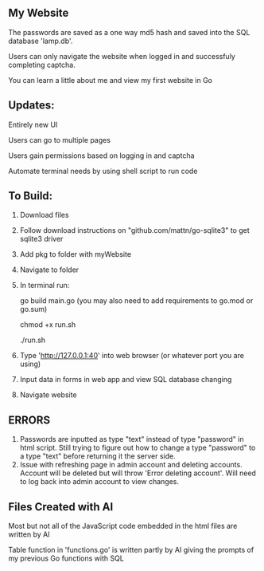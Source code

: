My Website
-

The passwords are saved as a one way md5 hash and saved into the SQL database 'lamp.db'.

Users can only navigate the website when logged in and successfuly completing captcha.

You can learn a little about me and view my first website in Go

Updates:
-
  Entirely new UI

  Users can go to multiple pages
  
  Users gain permissions based on logging in and captcha

  Automate terminal needs by using shell script to run code

To Build:
-
  1. Download files
  2. Follow download instructions on "github.com/mattn/go-sqlite3" to get sqlite3 driver
  3. Add pkg to folder with myWebsite
  4. Navigate to folder
  5. In terminal run:

     go build main.go (you may also need to add requirements to go.mod or go.sum)

     chmod +x run.sh

     ./run.sh
     
  5. Type 'http://127.0.0.1:40' into web browser (or whatever port you are using)
  6. Input data in forms in web app and view SQL database changing
  7. Navigate website

ERRORS
-
  1. Passwords are inputted as type "text" instead of type "password" in html script. Still trying to figure out how to
  change a type "password" to a type "text" before returning it the server side.
  2. Issue with refreshing page in admin account and deleting accounts. Account will
     be deleted but will throw 'Error deleting account'. Will need to log back into
     admin account to view changes.

Files Created with AI
-
  Most but not all of the JavaScript code embedded in the html files are written by AI
  
  Table function in 'functions.go' is written partly by AI giving the prompts of my previous Go functions with SQL 
  

